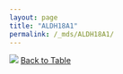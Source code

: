 ```yaml
---
layout: page
title: "ALDH18A1"
permalink: /_mds/ALDH18A1/
---
```


![](../../alns_9.28.22/aln_5HSAA003585_0.968.png?raw=true
)
[Back to Table](../../display)
